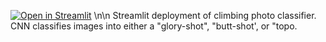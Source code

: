 [![Open in Streamlit](https://static.streamlit.io/badges/streamlit_badge_black_white.svg)](https://climbing-cnn-levyb.streamlit.app/) \n\n
Streamlit deployment of climbing photo classifier. CNN classifies images into either a "glory-shot", "butt-shot', or "topo.